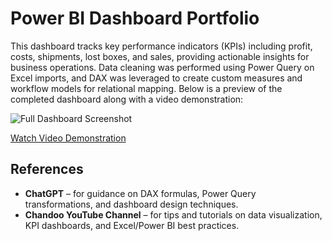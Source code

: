 # Power BI Dashboard Portfolio

This dashboard tracks key performance indicators (KPIs) including profit, costs, shipments, lost boxes, and sales, 
providing actionable insights for business operations. Data cleaning was performed using Power Query on Excel imports, 
and DAX was leveraged to create custom measures and workflow models for relational mapping. Below is a preview of the 
completed dashboard along with a video demonstration:

![Full Dashboard Screenshot](https://github.com/user-attachments/assets/0eac8180-45dc-4479-b477-339f8afb84fa)


[Watch Video Demonstration](https://www.loom.com/share/54207ce32a884540aaf82b7b9ee866b4?sid=93963a7a-af79-4b5c-b32d-53b8cafdae68)

## References

- **ChatGPT** – for guidance on DAX formulas, Power Query transformations, and dashboard design techniques.  
- **Chandoo YouTube Channel** – for tips and tutorials on data visualization, KPI dashboards, and Excel/Power BI best practices.
